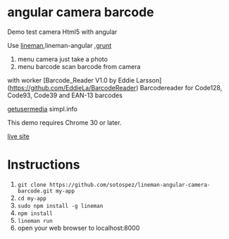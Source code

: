 # angular camera barcode

Demo test camera Html5 with angular

Use [lineman](https://github.com/testdouble/lineman),lineman-angular ,[grunt](http://gruntjs.com)

1. menu camera just take a photo 
2. menu barcode scan barcode from camera 

with worker [Barcode_Reader V1.0 by Eddie Larsson] (https://github.com/EddieLa/BarcodeReader)
Barcodereader for Code128, Code93, Code39 and EAN-13 barcodes 

[getusermedia](http://www.simpl.info/) simpl.info

This demo requires Chrome 30 or later.
 
[live site](http://sotos.gr/demos/test/lineman-angular-camera-barcode)

# Instructions
1. `git clone https://github.com/sotospez/lineman-angular-camera-barcode.git my-app`
2. `cd my-app`
3. `sudo npm install -g lineman`
4. `npm install`
5. `lineman run`
6. open your web browser to localhost:8000
